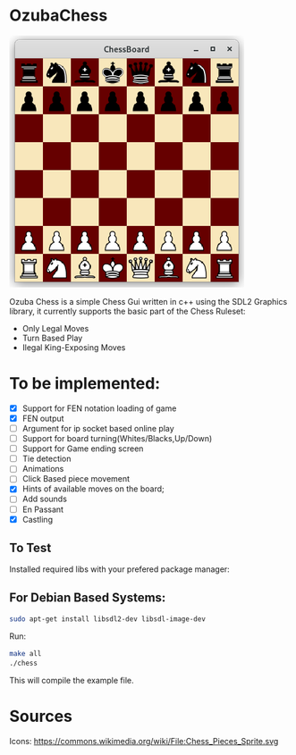 # OzubaChess
![Screenshot](https://github.com/Ozuba/OzubaChess/blob/master/Screnshot.png)

Ozuba Chess is a simple Chess Gui written in c++ using the SDL2 Graphics library,
it currently supports the basic part of the Chess Ruleset:

 * Only Legal Moves
 * Turn Based Play
 * Ilegal King-Exposing Moves
          
# To be implemented: #

 - [x] Support for FEN notation loading of game
 - [x] FEN output
 - [ ] Argument for ip socket based online play
 - [ ] Support for board turning(Whites/Blacks,Up/Down)
 - [ ] Support for Game ending screen
 - [ ] Tie detection
 - [ ] Animations
 - [ ] Click Based piece movement
 - [x] Hints of available moves on the board;
 - [ ] Add sounds
 - [ ] En Passant
 - [x] Castling

## To Test ##

Installed required libs with your prefered package manager:
## For Debian Based Systems: ##
```bash
sudo apt-get install libsdl2-dev libsdl-image-dev
```
Run:

```bash
make all
./chess
```
This will compile the example file.

 # Sources #
 Icons: https://commons.wikimedia.org/wiki/File:Chess_Pieces_Sprite.svg
 


